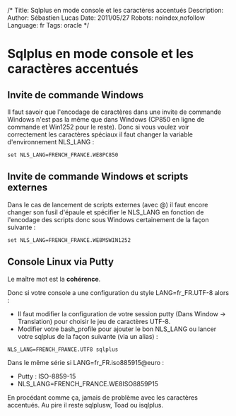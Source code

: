 /*
Title: Sqlplus en mode console et les caractères accentués
Description: 
Author: Sébastien Lucas
Date: 2011/05/27
Robots: noindex,nofollow
Language: fr
Tags: oracle
*/
# Sqlplus en mode console et les caractères accentués

## Invite de commande Windows
Il faut savoir que l'encodage de caractères dans une invite de commande Windows n'est pas la même que dans Windows (CP850 en ligne de commande et Win1252 pour le reste). Donc si vous voulez voir correctement les caractères spéciaux il faut changer la variable d'environnement NLS_LANG : 

```
set NLS_LANG=FRENCH_FRANCE.WE8PC850
```

## Invite de commande Windows et scripts externes

Dans le cas de lancement de scripts externes (avec @) il faut encore changer son fusil d'épaule et spécifier le NLS_LANG en fonction de l'encodage des scripts donc sous Windows certainement de la façon suivante :

```
set NLS_LANG=FRENCH_FRANCE.WE8MSWIN1252
```

## Console Linux via Putty

Le maître mot est la **cohérence**.

Donc si votre console a une configuration du style LANG=fr_FR.UTF-8 alors :

* Il faut modifier la configuration de votre session putty (Dans Window -> Translation) pour choisir le jeu de caractères UTF-8.
* Modifier votre bash_profile pour ajouter le bon NLS_LANG ou lancer votre sqlplus de la façon suivante (via un alias) : 

```
NLS_LANG=FRENCH_FRANCE.UTF8 sqlplus
```

Dans le même série si LANG=fr_FR.iso885915@euro : 

* Putty : ISO-8859-15
* NLS_LANG=FRENCH_FRANCE.WE8ISO8859P15

En procédant comme ça, jamais de problème avec les caractères accentués. Au pire il reste sqlplusw, Toad ou isqlplus.







